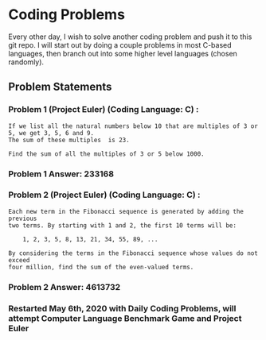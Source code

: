# Coding Problems

Every other day, I wish to solve another coding problem and push it to this git repo. I will start out by doing a couple problems in most C-based languages, then branch out into some higher level languages (chosen randomly). 

## Problem Statements

### Problem 1 (Project Euler) (Coding Language: C) : 

    If we list all the natural numbers below 10 that are multiples of 3 or 5, we get 3, 5, 6 and 9. 
    The sum of these multiples  is 23.

    Find the sum of all the multiples of 3 or 5 below 1000.

### Problem 1 Answer: 233168

### Problem 2 (Project Euler) (Coding Language: C) : 

	Each new term in the Fibonacci sequence is generated by adding the previous
	two terms. By starting with 1 and 2, the first 10 terms will be:
    							
    	1, 2, 3, 5, 8, 13, 21, 34, 55, 89, ...

	By considering the terms in the Fibonacci sequence whose values do not exceed 
	four million, find the sum of the even-valued terms.

### Problem 2 Answer: 4613732

### Restarted May 6th, 2020 with Daily Coding Problems, will attempt Computer Language Benchmark Game and Project Euler
